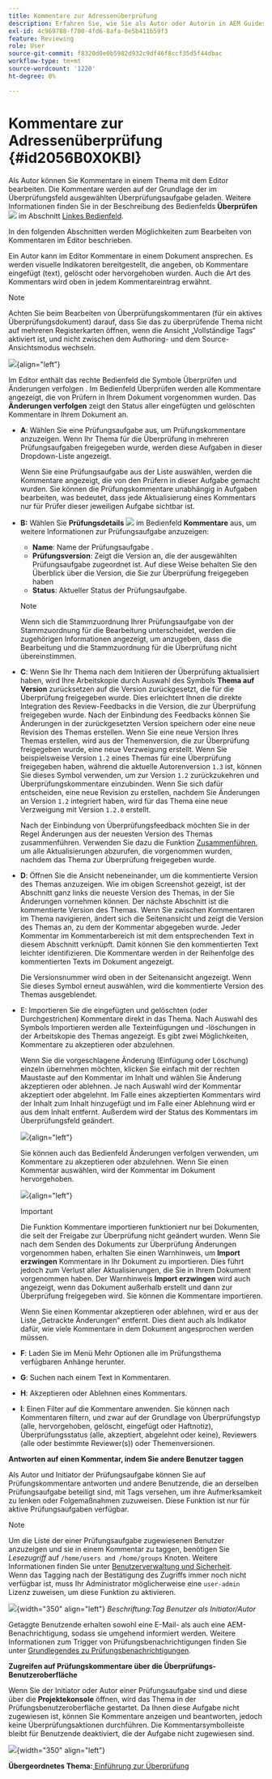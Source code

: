 ```yaml
---
title: Kommentare zur Adressenüberprüfung
description: Erfahren Sie, wie Sie als Autor oder Autorin in AEM Guides Kommentare überprüfen können. Erfahren Sie, wie Autoren Kommentare in einem Dokument bearbeiten, filtern, akzeptieren oder ablehnen können.
exl-id: 4c969788-f700-4fd6-8afa-8e5b411b59f3
feature: Reviewing
role: User
source-git-commit: f8320d0e0b5982d932c9df46f8ccf35d5f44dbac
workflow-type: tm+mt
source-wordcount: '1220'
ht-degree: 0%

---
```


# Kommentare zur Adressenüberprüfung {#id2056B0X0KBI}

Als Autor können Sie Kommentare in einem Thema mit dem Editor bearbeiten. Die Kommentare werden auf der Grundlage der im Überprüfungsfeld ausgewählten Überprüfungsaufgabe geladen. Weitere Informationen finden Sie in der Beschreibung des Bedienfelds **Überprüfen** ![](images/active-review-tasklist-icon.svg) im Abschnitt [Linkes Bedienfeld](../user-guide/web-editor-features.md#id2051EA0M0HS).

In den folgenden Abschnitten werden Möglichkeiten zum Bearbeiten von Kommentaren im Editor beschrieben.

Ein Autor kann im Editor Kommentare in einem Dokument ansprechen. Es werden visuelle Indikatoren bereitgestellt, die angeben, ob Kommentare eingefügt \(text\), gelöscht oder hervorgehoben wurden. Auch die Art des Kommentars wird oben in jedem Kommentareintrag erwähnt.

>[!NOTE]
>
> Achten Sie beim Bearbeiten von Überprüfungskommentaren \(für ein aktives Überprüfungsdokument\) darauf, dass Sie das zu überprüfende Thema nicht auf mehreren Registerkarten öffnen, wenn die Ansicht „Vollständige Tags“ aktiviert ist, und nicht zwischen dem Authoring- und dem Source-Ansichtsmodus wechseln.

![](images/comments-page-web-editor_cs-new.png){align="left"}

Im Editor enthält das rechte Bedienfeld die Symbole Überprüfen und Änderungen verfolgen . Im Bedienfeld Überprüfen werden alle Kommentare angezeigt, die von Prüfern in Ihrem Dokument vorgenommen wurden. Das **Änderungen verfolgen** zeigt den Status aller eingefügten und gelöschten Kommentare in Ihrem Dokument an.

- **A**: Wählen Sie eine Prüfungsaufgabe aus, um Prüfungskommentare anzuzeigen. Wenn Ihr Thema für die Überprüfung in mehreren Prüfungsaufgaben freigegeben wurde, werden diese Aufgaben in dieser Dropdown-Liste angezeigt.

  Wenn Sie eine Prüfungsaufgabe aus der Liste auswählen, werden die Kommentare angezeigt, die von den Prüfern in dieser Aufgabe gemacht wurden. Sie können die Prüfungskommentare unabhängig in Aufgaben bearbeiten, was bedeutet, dass jede Aktualisierung eines Kommentars nur für Prüfer dieser jeweiligen Aufgabe sichtbar ist.

- **B:** Wählen Sie **Prüfungsdetails** ![](images/active-review-info-icon.svg) im Bedienfeld **Kommentare** aus, um weitere Informationen zur Prüfungsaufgabe anzuzeigen:

   - **Name**: Name der Prüfungsaufgabe .
   - **Prüfungsversion**: Zeigt die Version an, die der ausgewählten Prüfungsaufgabe zugeordnet ist. Auf diese Weise behalten Sie den Überblick über die Version, die Sie zur Überprüfung freigegeben haben
   - **Status**: Aktueller Status der Prüfungsaufgabe.

  >[!NOTE]
  >
  > Wenn sich die Stammzuordnung Ihrer Prüfungsaufgabe von der Stammzuordnung für die Bearbeitung unterscheidet, werden die zugehörigen Informationen angezeigt, um anzugeben, dass die Bearbeitung und die Stammzuordnung für die Überprüfung nicht übereinstimmen.

- **C**: Wenn Sie Ihr Thema nach dem Initiieren der Überprüfung aktualisiert haben, wird Ihre Arbeitskopie durch Auswahl des Symbols **Thema auf Version** zurücksetzen auf die Version zurückgesetzt, die für die Überprüfung freigegeben wurde. Dies erleichtert Ihnen die direkte Integration des Review-Feedbacks in die Version, die zur Überprüfung freigegeben wurde. Nach der Einbindung des Feedbacks können Sie Änderungen in der zurückgesetzten Version speichern oder eine neue Revision des Themas erstellen. Wenn Sie eine neue Version Ihres Themas erstellen, wird aus der Themenversion, die zur Überprüfung freigegeben wurde, eine neue Verzweigung erstellt. Wenn Sie beispielsweise Version `1.2` eines Themas für eine Überprüfung freigegeben haben, während die aktuelle Autorenversion `1.3` ist, können Sie dieses Symbol verwenden, um zur Version `1.2` zurückzukehren und Überprüfungskommentare einzubinden. Wenn Sie sich dafür entscheiden, eine neue Revision zu erstellen, nachdem Sie Änderungen an Version `1.2` integriert haben, wird für das Thema eine neue Verzweigung mit Version `1.2.0` erstellt.

  Nach der Einbindung von Überprüfungsfeedback möchten Sie in der Regel Änderungen aus der neuesten Version des Themas zusammenführen. Verwenden Sie dazu die Funktion [Zusammenführen](web-editor-features.md#id205DF04E0HS), um alle Aktualisierungen abzurufen, die vorgenommen wurden, nachdem das Thema zur Überprüfung freigegeben wurde.

- **D**: Öffnen Sie die Ansicht nebeneinander, um die kommentierte Version des Themas anzuzeigen. Wie im obigen Screenshot gezeigt, ist der Abschnitt ganz links die neueste Version des Themas, in der Sie Änderungen vornehmen können. Der nächste Abschnitt ist die kommentierte Version des Themas. Wenn Sie zwischen Kommentaren im Thema navigieren, ändert sich die Seitenansicht und zeigt die Version des Themas an, zu dem der Kommentar abgegeben wurde. Jeder Kommentar im Kommentarbereich ist mit dem entsprechenden Text in diesem Abschnitt verknüpft. Damit können Sie den kommentierten Text leichter identifizieren. Die Kommentare werden in der Reihenfolge des kommentierten Texts im Dokument angezeigt.

  Die Versionsnummer wird oben in der Seitenansicht angezeigt. Wenn Sie dieses Symbol erneut auswählen, wird die kommentierte Version des Themas ausgeblendet.

- E: Importieren Sie die eingefügten und gelöschten \(oder Durchgestrichen\) Kommentare direkt in das Thema. Nach Auswahl des Symbols Importieren werden alle Texteinfügungen und -löschungen in der Arbeitskopie des Themas angezeigt. Es gibt zwei Möglichkeiten, Kommentare zu akzeptieren oder abzulehnen.

  Wenn Sie die vorgeschlagene Änderung \(Einfügung oder Löschung\) einzeln übernehmen möchten, klicken Sie einfach mit der rechten Maustaste auf den Kommentar im Inhalt und wählen Sie Änderung akzeptieren oder ablehnen. Je nach Auswahl wird der Kommentar akzeptiert oder abgelehnt. Im Falle eines akzeptierten Kommentars wird der Inhalt zum Inhalt hinzugefügt und im Falle einer Ablehnung wird er aus dem Inhalt entfernt. Außerdem wird der Status des Kommentars im Überprüfungsfeld geändert.

  ![](images/import-comment-accept-web-editor_cs-new.png){align="left"}

  Sie können auch das Bedienfeld Änderungen verfolgen verwenden, um Kommentare zu akzeptieren oder abzulehnen. Wenn Sie einen Kommentar auswählen, wird der Kommentar im Dokument hervorgehoben.

  ![](images/changes-tab_cs-new.png){align="left"}

  >[!IMPORTANT]
  >
  > Die Funktion Kommentare importieren funktioniert nur bei Dokumenten, die seit der Freigabe zur Überprüfung nicht geändert wurden. Wenn Sie nach dem Senden des Dokuments zur Überprüfung Änderungen vorgenommen haben, erhalten Sie einen Warnhinweis, um **Import erzwingen** Kommentare in Ihr Dokument zu importieren. Dies führt jedoch zum Verlust aller Aktualisierungen, die Sie in Ihrem Dokument vorgenommen haben. Der Warnhinweis **Import erzwingen** wird auch angezeigt, wenn das Dokument außerhalb erstellt und dann zur Überprüfung freigegeben wird. Sie können die Kommentare importieren.

  Wenn Sie einen Kommentar akzeptieren oder ablehnen, wird er aus der Liste „Getrackte Änderungen“ entfernt. Dies dient auch als Indikator dafür, wie viele Kommentare in dem Dokument angesprochen werden müssen.

- **F**: Laden Sie im Menü Mehr Optionen alle im Prüfungsthema verfügbaren Anhänge herunter.
- **G**: Suchen nach einem Text in Kommentaren.
- **H**: Akzeptieren oder Ablehnen eines Kommentars.

- **I**: Einen Filter auf die Kommentare anwenden. Sie können nach Kommentaren filtern, und zwar auf der Grundlage von Überprüfungstyp \(alle, hervorgehoben, gelöscht, eingefügt oder Haftnotiz\), Überprüfungsstatus \(alle, akzeptiert, abgelehnt oder keine\), Reviewers \(alle oder bestimmte Reviewer\(s\)\) oder Themenversionen.

**Antworten auf einen Kommentar, indem Sie andere Benutzer taggen**

Als Autor und Initiator der Prüfungsaufgabe können Sie auf Prüfungskommentare antworten und andere Benutzende, die an derselben Prüfungsaufgabe beteiligt sind, mit Tags versehen, um ihre Aufmerksamkeit zu lenken oder Folgemaßnahmen zuzuweisen. Diese Funktion ist nur für aktive Prüfungsaufgaben verfügbar.

>[!NOTE]
>
> Um die Liste der einer Prüfungsaufgabe zugewiesenen Benutzer anzuzeigen und sie in einem Kommentar zu taggen, benötigen Sie *Lesezugriff* auf `/home/users and /home/groups` Knoten. Weitere Informationen finden Sie unter [Benutzerverwaltung und Sicherheit](../cs-install-guide/user-admin-sec.md#additional-notes-on-user-groups). <br> Wenn das Tagging nach der Bestätigung des Zugriffs immer noch nicht verfügbar ist, muss Ihr Administrator möglicherweise eine `user-admin` Lizenz zuweisen, um diese Funktion zu aktivieren.

![](images/tag-users-review.png){width="350" align="left"}
*Beschriftung:Tag Benutzer als Initiator/Autor*

Getaggte Benutzende erhalten sowohl eine E-Mail- als auch eine AEM-Benachrichtigung, sodass sie umgehend informiert werden. Weitere Informationen zum Trigger von Prüfungsbenachrichtigungen finden Sie unter [Grundlegendes zu Prüfungsbenachrichtigungen](./review-understanding-review-notifications.md).

**Zugreifen auf Prüfungskommentare über die Überprüfungs-Benutzeroberfläche**

Wenn Sie der Initiator oder Autor einer Prüfungsaufgabe sind und diese über die **Projektekonsole** öffnen, wird das Thema in der Prüfungsbenutzeroberfläche gestartet. Da Ihnen diese Aufgabe nicht zugewiesen ist, können Sie Kommentare anzeigen und beantworten, jedoch keine Überprüfungsaktionen durchführen. Die Kommentarsymbolleiste bleibt für Benutzende deaktiviert, die der Aufgabe nicht zugewiesen sind.

![](images/review-comments-toolbar-disabled.png){width="350" align="left"}

**Übergeordnetes Thema:**[ Einführung zur Überprüfung](review.md)
